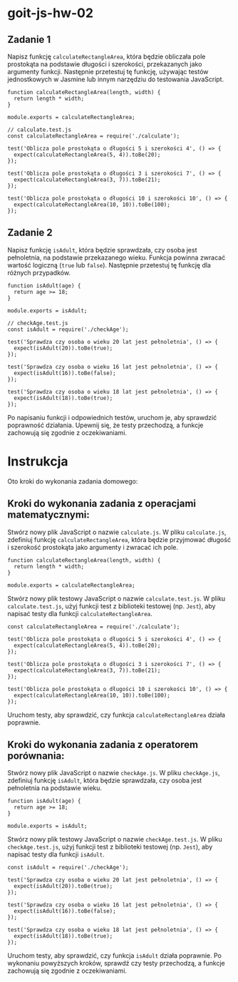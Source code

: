 # goit-js-hw-02

## Zadanie 1

Napisz funkcję ``calculateRectangleArea``, która będzie obliczała pole prostokąta na podstawie długości i szerokości, przekazanych jako argumenty funkcji. Następnie przetestuj tę funkcję, używając testów jednostkowych w Jasmine lub innym narzędziu do testowania JavaScript.

```// calculate.js
function calculateRectangleArea(length, width) {
  return length * width;
}

module.exports = calculateRectangleArea;

// calculate.test.js
const calculateRectangleArea = require('./calculate');

test('Oblicza pole prostokąta o długości 5 i szerokości 4', () => {
  expect(calculateRectangleArea(5, 4)).toBe(20);
});

test('Oblicza pole prostokąta o długości 3 i szerokości 7', () => {
  expect(calculateRectangleArea(3, 7)).toBe(21);
});

test('Oblicza pole prostokąta o długości 10 i szerokości 10', () => {
  expect(calculateRectangleArea(10, 10)).toBe(100);
});

```
## Zadanie 2

Napisz funkcję ``isAdult``, która będzie sprawdzała, czy osoba jest pełnoletnia, na podstawie przekazanego wieku. Funkcja powinna zwracać wartość logiczną (``true`` lub ``false``). Następnie przetestuj tę funkcję dla różnych przypadków.

```// checkAge.js
function isAdult(age) {
  return age >= 18;
}

module.exports = isAdult;

// checkAge.test.js
const isAdult = require('./checkAge');

test('Sprawdza czy osoba o wieku 20 lat jest pełnoletnia', () => {
  expect(isAdult(20)).toBe(true);
});

test('Sprawdza czy osoba o wieku 16 lat jest pełnoletnia', () => {
  expect(isAdult(16)).toBe(false);
});

test('Sprawdza czy osoba o wieku 18 lat jest pełnoletnia', () => {
  expect(isAdult(18)).toBe(true);
});

```

Po napisaniu funkcji i odpowiednich testów, uruchom je, aby sprawdzić poprawność działania. Upewnij się, że testy przechodzą, a funkcje zachowują się zgodnie z oczekiwaniami.

# Instrukcja 

Oto kroki do wykonania zadania domowego:

## Kroki do wykonania zadania z operacjami matematycznymi:

Stwórz nowy plik JavaScript o nazwie ``calculate.js``.
W pliku ``calculate.js``, zdefiniuj funkcję ``calculateRectangleArea``, która będzie przyjmować długość i szerokość prostokąta jako argumenty i zwracać ich pole.

```// calculate.js
function calculateRectangleArea(length, width) {
  return length * width;
}

module.exports = calculateRectangleArea;

```
Stwórz nowy plik testowy JavaScript o nazwie ``calculate.test.js``.
W pliku ``calculate.test.js``, użyj funkcji test z biblioteki testowej (np. ``Jest``), aby napisać testy dla funkcji ``calculateRectangleArea``.

```// calculate.test.js
const calculateRectangleArea = require('./calculate');

test('Oblicza pole prostokąta o długości 5 i szerokości 4', () => {
  expect(calculateRectangleArea(5, 4)).toBe(20);
});

test('Oblicza pole prostokąta o długości 3 i szerokości 7', () => {
  expect(calculateRectangleArea(3, 7)).toBe(21);
});

test('Oblicza pole prostokąta o długości 10 i szerokości 10', () => {
  expect(calculateRectangleArea(10, 10)).toBe(100);
});

```

Uruchom testy, aby sprawdzić, czy funkcja ``calculateRectangleArea`` działa poprawnie.

## Kroki do wykonania zadania z operatorem porównania:

Stwórz nowy plik JavaScript o nazwie ``checkAge.js``.
W pliku ``checkAge.js``, zdefiniuj funkcję ``isAdult``, która będzie sprawdzała, czy osoba jest pełnoletnia na podstawie wieku.

```// checkAge.js
function isAdult(age) {
  return age >= 18;
}

module.exports = isAdult;

```

Stwórz nowy plik testowy JavaScript o nazwie ``checkAge.test.js``.
W pliku ``checkAge.test.js``, użyj funkcji test z biblioteki testowej (np. ``Jest``), aby napisać testy dla funkcji ``isAdult``.

```// checkAge.test.js
const isAdult = require('./checkAge');

test('Sprawdza czy osoba o wieku 20 lat jest pełnoletnia', () => {
  expect(isAdult(20)).toBe(true);
});

test('Sprawdza czy osoba o wieku 16 lat jest pełnoletnia', () => {
  expect(isAdult(16)).toBe(false);
});

test('Sprawdza czy osoba o wieku 18 lat jest pełnoletnia', () => {
  expect(isAdult(18)).toBe(true);
});

```
Uruchom testy, aby sprawdzić, czy funkcja ``isAdult`` działa poprawnie.
Po wykonaniu powyższych kroków, sprawdź czy testy przechodzą, a funkcje zachowują się zgodnie z oczekiwaniami.

